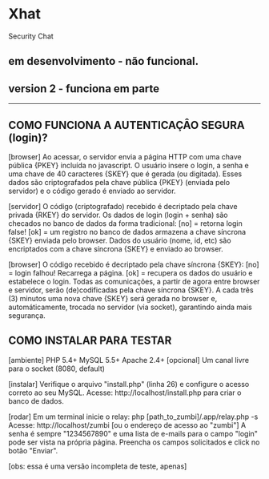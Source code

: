 # Xhat
Security Chat

## em desenvolvimento - não funcional.

## version 2 - funciona em parte



----------------------------------------------------

## COMO FUNCIONA A AUTENTICAÇÂO SEGURA (login)?

[browser]
	Ao acessar, o servidor envia a página HTTP com uma chave pública {PKEY} incluída no javascript.
	O usuário insere o login, a senha e uma chave de 40 caracteres {SKEY} que é gerada (ou digitada).
	Esses dados são criptografados pela chave pública {PKEY} (enviada pelo servidor) e o código gerado é enviado ao servidor.

[servidor]
	O código (criptografado) recebido é decriptado pela chave privada {RKEY} do servidor. 
	Os dados de login (login + senha) são checados no banco de dados da forma tradicional:
	[no] = retorna login false!
	[ok] = um registro no banco de dados armazena a chave síncrona {SKEY} enviada pelo browser.
	Dados do usuário (nome, id, etc) são encriptados com a chave síncrona {SKEY} e enviado ao browser.

[browser]
	O código recebido é decriptado pela chave síncrona {SKEY}:
	[no] = login falhou! Recarrega a página.
	[ok] = recupera os dados do usuário e estabelece o login.
	Todas as comunicações, a partir de agora entre browser e servidor, serão (de)codificadas pela chave síncrona {SKEY}.
	A cada três (3) minutos uma nova chave {SKEY} será gerada no browser e, automáticamente, trocada no servidor (via socket), garantindo ainda mais segurança.

## COMO INSTALAR PARA TESTAR

[ambiente]
	PHP 5.4+
	MySQL 5.5+
	Apache 2.4+ [opcional]
	Um canal livre para o socket (8080, default)

[instalar]
	Verifique o arquivo "install.php" (linha 26) e configure o acesso correto ao seu MySQL.
	Acesse: http://localhost/install.php para criar o banco de dados.

[rodar]
	Em um terminal inicie o relay: php [path_to_zumbi]/.app/relay.php -s
	Acesse: http://localhost/zumbi  [ou o endereço de acesso ao "zumbi"]
	A senha é sempre "1234567890" e uma lista de e-mails para o campo "login" pode ser vista na própria página.
	Preencha os campos solicitados e click no botão "Enviar".

[obs: essa é uma versão incompleta de teste, apenas]    
